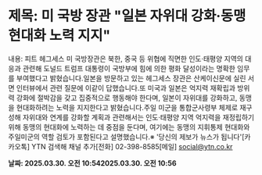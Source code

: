 # **제목: 미 국방 장관 "일본 자위대 강화·동맹 현대화 노력 지지"**

  내용: 피트 헤그세스 미 국방장관은 북한, 중국 등 위협에 직면한 인도·태평양 지역의 대응과 관련해 도널드 트럼프 대통령이 국방부에 힘에 의한 평화 달성이라는 명확한 임무를 부여했다고 밝혔습니다.일본을 방문하고 있는 헤그세스 장관은 산케이신문에 실린 서면 인터뷰에서 관련 질문에 이같이 답했습니다.또 미국과 일본은 억지력 재확립과 방위력 강화에 절박감을 갖고 집중적으로 행동해야 한다며, 일본이 자위대를 강화하고, 동맹을 현대화하려는 노력을 지지한다고 밝혔습니다.주일 미군을 통합군사령부 체제로 재구성해 자위대와 연계를 강화할 계획과 관련해서는 인도·태평양 지역 억지력을 재정립하기 위해 동맹의 현대화에 노력하는 데 중점을 둔다며, 여기에는 동맹의 지휘통제 현대화와 주일미군의 역할 검토가 포함된다고 설명했습니다.※ '당신의 제보가 뉴스가 됩니다'[카카오톡] YTN 검색해 채널 추가[전화] 02-398-8585[메일] social@ytn.co.kr

  **날짜: 2025.03.30. 오전 10:542025.03.30. 오전 10:56**